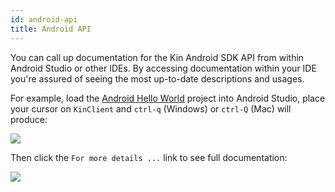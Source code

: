 ```yaml
---
id: android-api
title: Android API
---
```


You can call up documentation for the Kin Android SDK API from within Android Studio or other IDEs. By accessing documentation within your IDE you're assured of seeing the most up-to-date descriptions and usages.

For example, load the [Android Hello World](quick-start/hi-kin-android.md) project into Android Studio, place your cursor on `KinClient` and `ctrl-q` (Windows) or `ctrl-Q` (Mac) will produce:

![](/img/android-sdk-embedded-documentation-1.png)

Then click  the `For more details ...` link to see full documentation: 

![](/img/android-sdk-embedded-documentation-2.png)






